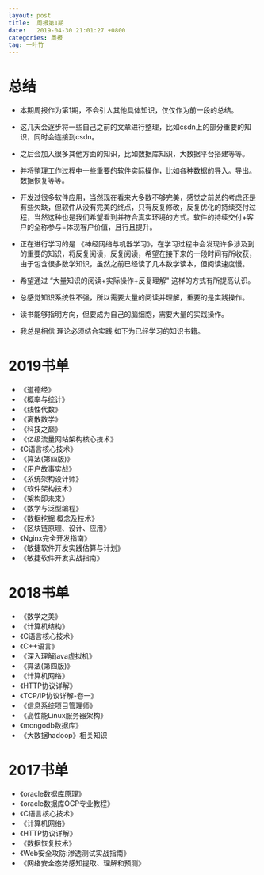 ```yaml
---
layout: post
title:  周报第1期
date:   2019-04-30 21:01:27 +0800
categories: 周报
tag: 一叶竹
---
```


总结
=========
+  本期周报作为第1期，不会引人其他具体知识，仅仅作为前一段的总结。

+  这几天会逐步将一些自己之前的文章进行整理，比如csdn上的部分重要的知识，同时会连接到csdn。

+  之后会加入很多其他方面的知识，比如数据库知识，大数据平台搭建等等。

+  并将整理工作过程中一些重要的软件实际操作，比如各种数据的导入。导出。数据恢复等等。
+  开发过很多软件应用，当然现在看来大多数不够完美，感觉之前总的考虑还是有些欠缺，但软件从没有完美的终点，只有反复修改，反复优化的持续交付过程，当然这种也是我们希望看到并符合真实环境的方式。软件的持续交付+客户的全称参与=体现客户价值，且行且提升。
+  正在进行学习的是 《神经网络与机器学习》，在学习过程中会发现许多涉及到的重要的知识，将反复阅读，反复阅读，希望在接下来的一段时间有所收获，由于包含很多数学知识，虽然之前已经读了几本数学读本，但阅读速度慢。
+  希望通过 “大量知识的阅读+实际操作+反复理解" 这样的方式有所提高认识。
+  总感觉知识系统性不强，所以需要大量的阅读并理解，重要的是实践操作。
+  读书能够指明方向，但要成为自己的脑细胞，需要大量的实践操作。
+  我总是相信 理论必须结合实践
如下为已经学习的知识书籍。

2019书单
================
+ 《道德经》
+ 《概率与统计》
+ 《线性代数》
+ 《离散数学》
+ 《科技之巅》
+ 《亿级流量网站架构核心技术》
+ 《C语言核心技术》
+ 《算法(第四版)》
+ 《用户故事实战》
+ 《系统架构设计师》
+ 《软件架构技术》
+ 《架构即未来》
+ 《数学与泛型编程》
+ 《数据挖掘 概念及技术》
+ 《区块链原理、设计、应用》
+ 《Nginx完全开发指南》
+ 《敏捷软件开发实践估算与计划》
+ 《敏捷软件开发实战指南》

2018书单
================
+ 《数学之美》
+ 《计算机结构》
+ 《C语言核心技术》
+ 《C++语言》
+ 《深入理解java虚拟机》
+ 《算法(第四版)》
+ 《计算机网络》
+ 《HTTP协议详解》
+ 《TCP/IP协议详解-卷一》
+ 《信息系统项目管理师》
+ 《高性能Linux服务器架构》
+ 《mongodb数据库》
+ 《大数据hadoop》相关知识

2017书单
==================
+ 《oracle数据库原理》
+ 《oracle数据库OCP专业教程》
+ 《C语言核心技术》
+ 《计算机网络》
+ 《HTTP协议详解》
+ 《数据恢复技术》
+ 《Web安全攻防:渗透测试实战指南》
+ 《网络安全态势感知提取、理解和预测》